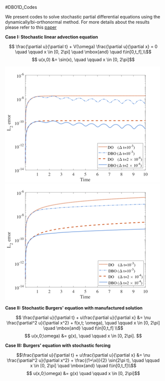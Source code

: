 #DBO1D_Codes

We present codes to solve stochastic partial differential equations using the dynamically/bi-orthonormal method. For more details about the results please refer to this [paper](https://arxiv.org/abs/1910.04299)

**Case I: Stochastic linear advection equation**

$$ \frac{\partial u}{\partial t} + V(\omega) \frac{\partial u}{\partial x} = 0 \quad \qquad x \in [0, 2\pi] \quad \mbox{and} \quad  t\in[0,t_f],\\$$
$$          u(x,0) &= \sin(x), \quad \qquad x \in [0, 2\pi]$$

<img src="https://github.com/ppatil1708/DBO/blob/master/DBO_1DCodes/LinearAdvection/ErrorPlots/MeanError.png" alt="Mean Error" width="500"/> <img src="https://github.com/ppatil1708/DBO/blob/master/DBO_1DCodes/LinearAdvection/ErrorPlots/VarError.png" alt="Variance Error" width="500"/>



**Case II: Stochastic Burgers' equation with manufactured solution** 

$$ \frac{\partial u}{\partial t} + u\frac{\partial u}{\partial x} &= \nu \frac{\partial^2 u}{\partial x^2} + f(x,t; \omega), \quad \qquad x \in [0, 2\pi] \quad \mbox{and} \quad  t\in[0,t_f] \\$$
$$     u(x,0;\omega) &= g(x),    \quad \qquad x \in [0, 2\pi]. $$



**Case III: Burgers' equation with stochastic forcing**

$$\frac{\partial u}{\partial t} + u\frac{\partial u}{\partial x} &= \nu \frac{\partial^2 u}{\partial x^2} + \frac{(1+\xi)}{2} \sin(2\pi t),   \quad \qquad x \in [0, 2\pi] \quad \mbox{and} \quad  t\in[0,t_f]\\$$
$$    u(x,0;\omega) &= g(x) \quad \qquad x \in [0, 2\pi]$$
